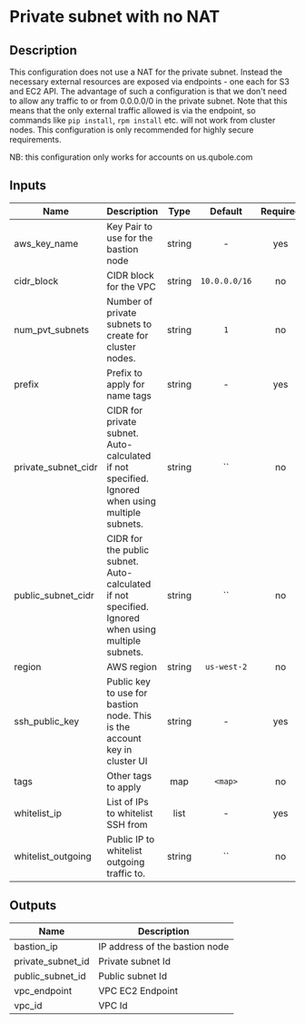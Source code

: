 # Private subnet with no NAT

## Description
This configuration does not use a NAT for the private subnet. Instead the necessary external resources are exposed via endpoints - one each for S3 and EC2 API. The advantage of such a configuration is that we don't need to allow any traffic to or from 0.0.0.0/0 in the private subnet. Note that this means that the only external traffic allowed is via the endpoint, so commands like `pip install`, `rpm install` etc. will not work from cluster nodes. This configuration is only recommended for highly secure requirements.

NB: this configuration only works for accounts on us.qubole.com

## Inputs

| Name | Description | Type | Default | Required |
|------|-------------|:----:|:-----:|:-----:|
| aws\_key\_name | Key Pair to use for the bastion node | string | - | yes |
| cidr\_block | CIDR block for the VPC | string | `10.0.0.0/16` | no |
| num\_pvt\_subnets | Number of private subnets to create for cluster nodes. | string | `1` | no |
| prefix | Prefix to apply for name tags | string | - | yes |
| private\_subnet\_cidr | CIDR for private subnet. Auto-calculated if not specified. Ignored when using multiple subnets. | string | `` | no |
| public\_subnet\_cidr | CIDR for the public subnet. Auto-calculated if not specified. Ignored when using multiple subnets. | string | `` | no |
| region | AWS region | string | `us-west-2` | no |
| ssh\_public\_key | Public key to use for bastion node. This is the account key in cluster UI | string | - | yes |
| tags | Other tags to apply | map | `<map>` | no |
| whitelist\_ip | List of IPs to whitelist SSH from | list | - | yes |
| whitelist\_outgoing | Public IP to whitelist outgoing traffic to. | string | `` | no |

## Outputs

| Name | Description |
|------|-------------|
| bastion\_ip | IP address of the bastion node |
| private\_subnet\_id | Private subnet Id |
| public\_subnet\_id | Public subnet Id |
| vpc\_endpoint | VPC EC2 Endpoint |
| vpc\_id | VPC Id |
